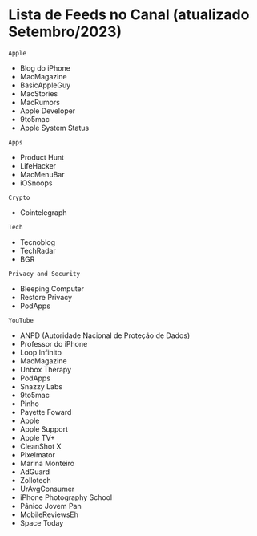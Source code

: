 # Lista de Feeds no Canal (atualizado Setembro/2023)

`Apple`
- Blog do iPhone
- MacMagazine
- BasicAppleGuy
- MacStories
- MacRumors
- Apple Developer
- 9to5mac
- Apple System Status

`Apps`
- Product Hunt
- LifeHacker
- MacMenuBar
- iOSnoops

`Crypto`
- Cointelegraph

`Tech`
- Tecnoblog
- TechRadar
- BGR

`Privacy and Security`
- Bleeping Computer
- Restore Privacy
- PodApps

`YouTube`
- ANPD (Autoridade Nacional de Proteção de Dados)
- Professor do iPhone
- Loop Infinito
- MacMagazine
- Unbox Therapy
- PodApps
- Snazzy Labs
- 9to5mac
- Pinho
- Payette Foward
- Apple
- Apple Support
- Apple TV+
- CleanShot X
- Pixelmator
- Marina Monteiro
- AdGuard
- Zollotech
- UrAvgConsumer
- iPhone Photography School
- Pânico Jovem Pan
- MobileReviewsEh
- Space Today
